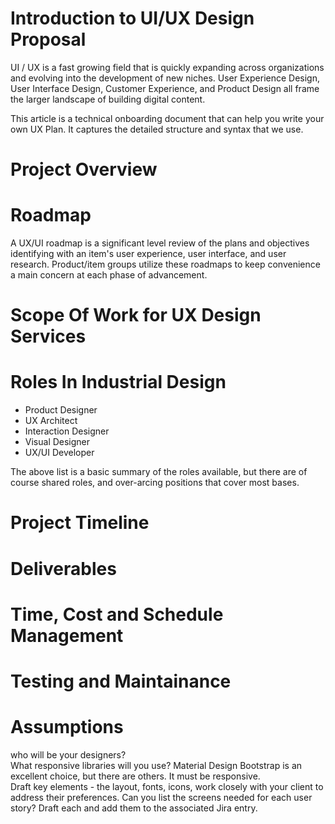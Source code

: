 # Introduction to UI/UX Design Proposal
UI / UX is a fast growing field that is quickly expanding across organizations and evolving into the development of new niches. User Experience Design, User Interface Design, Customer Experience, and Product Design all frame the larger landscape of building digital content.

This article is a technical onboarding document that can help you write your own UX Plan. It captures the detailed structure and syntax that we use.
# Project Overview
# Roadmap

A UX/UI roadmap is a significant level review of the plans and objectives identifying with an item's user experience, user interface, and user research. Product/item groups utilize these roadmaps to keep convenience a main concern at each phase of advancement.

# Scope Of Work for UX Design Services
# Roles In Industrial Design

- Product Designer
- UX Architect
- Interaction Designer
- Visual Designer
- UX/UI Developer

The above list is a basic summary of the roles available, but there are of course shared roles, and over-arcing positions that cover most bases.

# Project Timeline
# Deliverables
# Time, Cost and Schedule Management
# Testing and Maintainance
# Assumptions

who will be your designers?  
What responsive libraries will you use? 
Material Design Bootstrap is an excellent choice, but there are others.  It must be responsive.  
Draft key elements - the layout, fonts, icons, work closely with your client to address their preferences. 
Can you list the screens needed for each user story? 
Draft each and add them to the associated Jira entry. 








